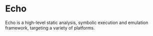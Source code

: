 Echo
====

Echo is a high-level static analysis, symbolic execution and emulation framework, targeting a variety of platforms.
